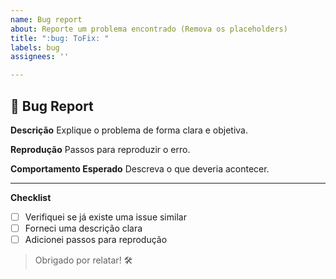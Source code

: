 ```yaml
---
name: Bug report
about: Reporte um problema encontrado (Remova os placeholders)
title: ":bug: ToFix: "
labels: bug
assignees: ''

---
```


## 🐞 Bug Report

**Descrição**
Explique o problema de forma clara e objetiva.

**Reprodução**
Passos para reproduzir o erro.

**Comportamento Esperado**
Descreva o que deveria acontecer.

---
**Checklist**
- [ ] Verifiquei se já existe uma issue similar
- [ ] Forneci uma descrição clara
- [ ] Adicionei passos para reprodução

> Obrigado por relatar! 🛠️
